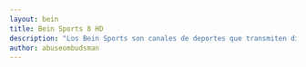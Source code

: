 ```yaml
---
layout: bein
title: Bein Sports 8 HD
description: "Los Bein Sports son canales de deportes que transmiten distintos eventos deportivos en directo, idioma árabe. Bein Sports are sports channels with live sending."
author: abuseombudsman
---
```


<html>
<div id="content" class="9u skel-cell-important">
							<center><!--<section>
								<header>
									<h1> Bein Sports 8 HD</h1>
									<span class="byline" style="font-weight:900;">Futbol, tenis, basquetbol, handbol, formula 1, moto GP</span>
								</header>

								<div id="container">
							<section>-->
							<section>
								<h3>Global Options</h3>
								<form action="#" method="get">
									<label>Language
										<select name="lang">
											<option value="cs">Čeština / Czech (cs)</option>
											<option value="de">Deutsch / German (de)</option>
											<option value="en" selected>English (en)</option>
											<option value="es">Español / Spanish; Castilian (es)</option>
											<option value="fa">فارسی / Persian (fa)</option>
											<option value="fr">Français / French (fr)</option>
											<option value="hr">Hrvatski / Croatian (hr)</option>
											<option value="hu">Magyar / Hungarian (hu)</option>
											<option value="it">Italiano / Italian (it)</option>
											<option value="ja">日本語 / Japanese (ja)</option>
											<option value="ko">한국어 / Korean (ko)</option>
											<option value="nl">Nederlands / Dutch (nl)</option>
											<option value="pl">Polski / Polish (pl)</option>
											<option value="pt">Português / Portuguese (pt)</option>
											<option value="pt-BR">Português / Portuguese (BR) (pt-BR)</option>
											<option value="ro">Română / Romanian (ro)</option>
											<option value="ru">Русский / Russian (ru)</option>
											<option value="sk">Slovensko / Slovak (sk)</option>
											<option value="sv">Svenska / Swedish (sv)</option>
											<option value="uk">Українська / Ukrainian (uk)</option>
											<option value="zh-CN">简体中文 / Simplified Chinese (zh-CN)</option>
											<option value="zh">繁体中文 / Traditional Chinese (zh-TW)</option>
										</select>
									</label>
									<label>Stretching (Video Only)
										<select name="stretching">
											<option value="none" selected>None (original dimensions) (default)</option>
											<option value="none">Responsive</option>
											<option value="none">Fill</option>
											<option value="none">Auto</option>
										</select>
									</label>
								</form>
							</section>
								<!--<p><a href="#" class="image full"><img src="images/pics02.jpg" alt=""></a></p>-->
								<!--<center>-->
								<div class="players" id="player2-container">
									<h3></h3>
									<table>
										<tbody>
											<tr>
												<td width="21" background="images/12421152032.png" height="13"></td>
												<td background="images/55452124552.png" height="13"></td>
												<td width="21" background="images/45454787.png" height="13"></td>
											</tr>

											<tr>
												<td width="21" background="images/21210212120.png"></td>
												<td>
													<div id="media">


														<div class="media-wrapper">
															<video id="player1" autoplay="true" autostart="true" width="640" height="360" style="max-width:100%;" preload="http://93.174.93.84:8081/live/bein8-hq/playlist.m3u8?wmsAuthSign=c2VydmVyX3RpbWU9Ny8yMC8yMDE3IDc6NTE6MTQgQU0maGFzaF92YWx1ZT0vL0lWcnNod1lQeVVxd3JkRktsdzRBPT0mdmFsaWRtaW51dGVzPTYwJmlkPTE2Mi4xNTguMTM0LjcyJnN0cm1fbGVuPTEz" controls>
																<source src="http://93.174.93.84:8081/live/bein8-hq/playlist.m3u8?wmsAuthSign=c2VydmVyX3RpbWU9Ny8yMC8yMDE3IDc6NTE6MTQgQU0maGFzaF92YWx1ZT0vL0lWcnNod1lQeVVxd3JkRktsdzRBPT0mdmFsaWRtaW51dGVzPTYwJmlkPTE2Mi4xNTguMTM0LjcyJnN0cm1fbGVuPTEz" type="video/hls">
															</video>
														</div>


													</div>
												</td>
												<td width="21" background="images/203233451.png"></td>
											</tr>
											<tr>
												<td width="21" background="images/23121542.png" height="17"></td>
												<td background="images/12345456.png" height="17"></td>
												<td width="21" background="images/2656564.png" height="25"></td>
											</tr>

										</tbody>
									</table>
									
								</div>
								<br>
								<hr><tr><td><img src="images/saceciada.jpg" width="56px"></td><td><span><img src="images/Shaktar.Donietsk.png" style="vertical-align:3px;" height="47px"></span></td><td><span style="vertical-align:20px;">-IPTV</span></td><tr>
						
